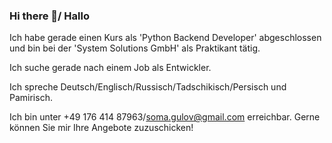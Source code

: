 ### Hi there 👋/ Hallo

Ich habe gerade einen Kurs als 'Python Backend Developer' abgeschlossen und bin bei der 'System Solutions GmbH' als Praktikant tätig.

Ich suche gerade nach einem Job als Entwickler.

Ich spreche Deutsch/Englisch/Russisch/Tadschikisch/Persisch und Pamirisch.

Ich bin unter +49 176 414 87963/soma.gulov@gmail.com erreichbar. Gerne können Sie mir Ihre Angebote zuzuschicken!

<!--
**Pomiray92/Pomiray92** is a ✨ _special_ ✨ repository because its `README.md` (this file) appears on your GitHub profile.

Here are some ideas to get you started:

- 🔭 I’m currently working on ...
- 🌱 I’m currently learning ...
- 👯 I’m looking to collaborate on ...
- 🤔 I’m looking for help with ...
- 💬 Ask me about ...
- 📫 How to reach me: ...
- 😄 Pronouns: ...
- ⚡ Fun fact: ...
-->
